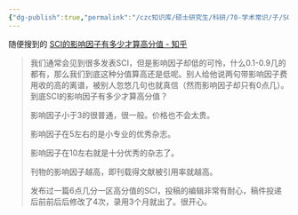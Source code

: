 ```yaml
---
{"dg-publish":true,"permalink":"/czc知识库/硕士研究生/科研/70-学术常识/子/SCI的影响因子（if）有多少才算高分值/","dgPassFrontmatter":true,"created":"2024-06-18T17:45:21.874+08:00","updated":"2024-12-08T12:30:44.629+08:00"}
---
```




随便搜到的
[SCI的影响因子有多少才算高分值 - 知乎](https://zhuanlan.zhihu.com/p/386025024#:~:text=%E5%BD%B1%E5%93%8D%E5%9B%A0%E5%AD%90%E5%B0%8F%E4%BA%8E3%E7%9A%84%E5%BE%88%E6%99%AE%E9%80%9A%EF%BC%8C%E5%BE%88%E4%B8%80%E8%88%AC%E3%80%82%20%E4%BB%B7%E6%A0%BC%E4%B9%9F%E4%B8%8D%E4%BC%9A%E5%A4%AA%E8%B4%B5%E3%80%82,%E5%BD%B1%E5%93%8D%E5%9B%A0%E5%AD%90%E5%9C%A85%E5%B7%A6%E5%8F%B3%E7%9A%84%E6%98%AF%E5%B0%8F%E4%B8%93%E4%B8%9A%E7%9A%84%E4%BC%98%E7%A7%80%E6%9D%82%E5%BF%97%E3%80%82%20%E5%BD%B1%E5%93%8D%E5%9B%A0%E5%AD%90%E5%9C%A810%E5%B7%A6%E5%8F%B3%E5%B0%B1%E6%98%AF%E5%8D%81%E5%88%86%E4%BC%98%E7%A7%80%E7%9A%84%E6%9D%82%E5%BF%97%E4%BA%86%E3%80%82)

> 我们通常会见到很多发表SCI，但是影响因子却低的可怜，什么0.1-0.9几的都有，那么我们到底这种分值算高还是低呢。别人给他说两句带影响因子费用收的高的离谱，被别人忽悠几句也就真信（然而影响因子却只有0点几）。到底SCI的影响因子有多少才算高分值？
> 
> 影响因子小于3的很普通，很一般。价格也不会太贵。
> 
> 影响因子在5左右的是小专业的优秀杂志。
> 
> 影响因子在10左右就是十分优秀的杂志了。
> 
> 刊物的影响因子越高，即刊载得文献被引用率就越高。
> 
> 发布过一篇6点几分一区高分值的SCI，投稿的编辑非常有耐心，稿件投递后前前后后修改了4次，录用3个月就出了。很开心。

